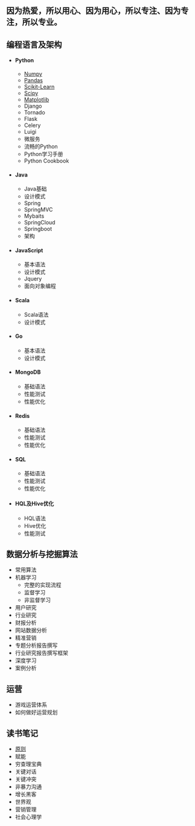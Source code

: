 ## 因为热爱，所以用心、因为用心，所以专注、因为专注，所以专业。

##  编程语言及架构
* #### Python
    * [Numpy](base/notes/numpy_info.md)
    * [Pandas](base/notes/pandas_info.md)
    * [Scikit-Learn](base/notes/sklearn_info.md)
    * [Scipy](base/notes/scipy_info.md)
    * [Matplotlib](base/notes/matplotlib_info.md)
    * Django
    * Tornado
    * Flask
    * Celery
    * Luigi
    * 微服务
    * 流畅的Python
    * Python学习手册
    * Python Cookbook

* #### Java
    * Java基础
    * 设计模式
    * Spring
    * SpringMVC
    * Mybaits
    * SpringCloud
    * Springboot
    * 架构
* #### JavaScript
    * 基本语法
    * 设计模式
    * Jquery
    * 面向对象编程

* #### Scala
    * Scala语法
    * 设计模式
* #### Go
    * 基本语法
    * 设计模式
* #### MongoDB
    * 基础语法
    * 性能测试
    * 性能优化
* #### Redis
    * 基础语法
    * 性能测试
    * 性能优化
* #### SQL
    * 基础语法
    * 性能测试
    * 性能优化
* #### HQL及Hive优化
    * HQL语法
    * Hive优化
    * 性能测试

##  数据分析与挖掘算法
  * 常用算法
  * 机器学习
    - 完整的实现流程
    - 监督学习
    - 非监督学习
  * 用户研究
  * 行业研究
  * 财报分析
  * 网站数据分析
  * 精准营销
  * 专题分析报告撰写
  * 行业研究报告撰写框架
  * 深度学习
  * 案例分析

##  运营
  * 游戏运营体系
  * 如何做好运营规划

## 读书笔记
  * [原则](base/books/principle.md)
  * 赋能
  * 穷查理宝典
  * 关键对话
  * 关键冲突
  * 非暴力沟通
  * 增长黑客
  * 世界观
  * 营销管理
  * 社会心理学
